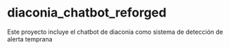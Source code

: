 # diaconia_chatbot_reforged
Este proyecto incluye el chatbot de diaconia como sistema de detección de alerta temprana
